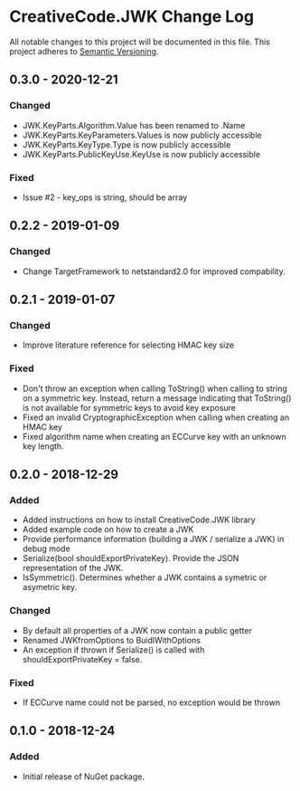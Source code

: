 # CreativeCode.JWK Change Log

All notable changes to this project will be documented in this file.
This project adheres to [Semantic Versioning](http://semver.org/).

## 0.3.0 - 2020-12-21

### Changed
- JWK.KeyParts.Algorithm.Value has been renamed to .Name
- JWK.KeyParts.KeyParameters.Values is now publicly accessible
- JWK.KeyParts.KeyType.Type is now publicly accessible
- JWK.KeyParts.PublicKeyUse.KeyUse is now publicly accessible

### Fixed

- Issue #2 - key_ops is string, should be array

## 0.2.2 - 2019-01-09

### Changed
- Change TargetFramework to netstandard2.0 for improved compability.

## 0.2.1 - 2019-01-07

### Changed
- Improve literature reference for selecting HMAC key size

### Fixed
- Don't throw an exception when calling ToString() when calling to string on a symmetric key. Instead, return a message indicating that ToString() is not available for symmetric keys to avoid key exposure
- Fixed an invalid CryptographicException when calling when creating an HMAC key
- Fixed algorithm name when creating an ECCurve key with an unknown key length.

## 0.2.0 - 2018-12-29

### Added
- Added instructions on how to install CreativeCode.JWK library
- Added example code on how to create a JWK
- Provide performance information (building a JWK / serialize a JWK) in debug mode
- Serialize(bool shouldExportPrivateKey). Provide the JSON representation of the JWK.
- IsSymmetric(). Determines whether a JWK contains a symetric or asymetric key.

### Changed
- By default all properties of a JWK now contain a public getter
- Renamed JWKfromOptions to BuidlWithOptions
- An exception if thrown if Serialize() is called with shouldExportPrivateKey = false.

### Fixed
- If ECCurve name could not be parsed, no exception would be thrown

## 0.1.0 - 2018-12-24

### Added
- Initial release of NuGet package.